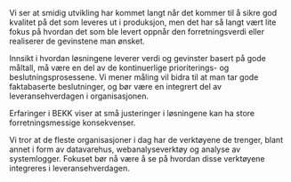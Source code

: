 Vi ser at smidig utvikling har kommet langt når det kommer til å sikre god kvalitet på det som leveres ut i produksjon, men det har så langt vært lite fokus på hvordan det som ble levert oppnår den forretningsverdi eller realiserer de gevinstene man ønsket.

Innsikt i hvordan løsningene leverer verdi og gevinster basert på gode måltall, må være en del av de kontinuerlige prioriterings- og beslutningsprosessene. Vi mener måling vil bidra til at man tar gode faktabaserte beslutninger, og bør være en integrert del av leveransehverdagen i organisasjonen.

Erfaringer i BEKK viser at små justeringer i løsningene kan ha store forretningsmessige konsekvenser.

Vi tror at de fleste organisasjoner i dag har de verktøyene de trenger, blant annet i form av datavarehus, webanalyseverktøy og analyse av systemlogger. Fokuset bør nå være å se på hvordan disse verktøyene integreres i leveransehverdagen.